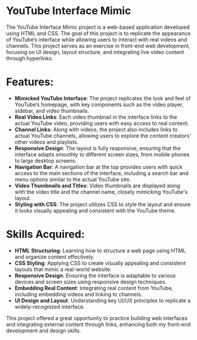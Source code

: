 # **YouTube Interface Mimic**
The YouTube Interface Mimic project is a web-based application developed using HTML and CSS. The goal of this project is to replicate the appearance of YouTube’s interface while allowing users to interact with real videos and channels. This project serves as an exercise in front-end web development, focusing on UI design, layout structure, and integrating live video content through hyperlinks.

# **Features:**
- **Mimicked YouTube Interface**: The project replicates the look and feel of YouTube’s homepage, with key components such as the video player, sidebar, and video thumbnails.
- **Real Video Links**: Each video thumbnail in the interface links to the actual YouTube video, providing users with easy access to real content.
- **Channel Links**: Along with videos, the project also includes links to actual YouTube channels, allowing users to explore the content creators’ other videos and playlists.
- **Responsive Design**: The layout is fully responsive, ensuring that the interface adapts smoothly to different screen sizes, from mobile phones to large desktop screens.
- **Navigation Bar**: A navigation bar at the top provides users with quick access to the main sections of the interface, including a search bar and menu options similar to the actual YouTube site.
- **Video Thumbnails and Titles**: Video thumbnails are displayed along with the video title and the channel name, closely mimicking YouTube's layout.
- **Styling with CSS**: The project utilizes CSS to style the layout and ensure it looks visually appealing and consistent with the YouTube theme.

# **Skills Acquired:**
- **HTML Structuring**: Learning how to structure a web page using HTML and organize content effectively.
- **CSS Styling**: Applying CSS to create visually appealing and consistent layouts that mimic a real-world website.
- **Responsive Design**: Ensuring the interface is adaptable to various devices and screen sizes using responsive design techniques.
- **Embedding Real Content**: Integrating real content from YouTube, including embedding videos and linking to channels.
- **UI Design and Layout**: Understanding key UI/UX principles to replicate a widely-recognized interface.

This project offered a great opportunity to practice building web interfaces and integrating external content through links, enhancing both my front-end development and design skills.
